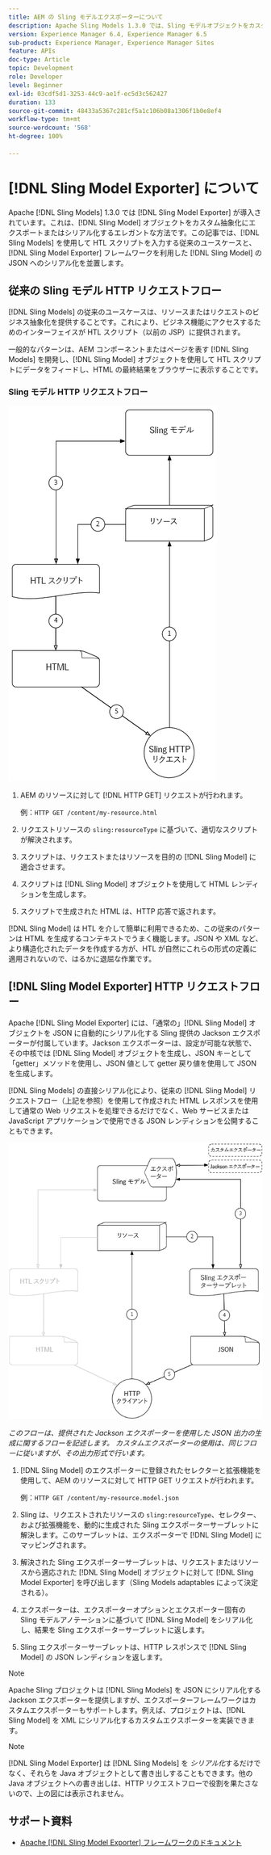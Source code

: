 ```yaml
---
title: AEM の Sling モデルエクスポーターについて
description: Apache Sling Models 1.3.0 では、Sling モデルオブジェクトをカスタムの抽象概念に書き出しまたはシリアル化する優れた方法である Sling モデルエクスポーターが導入されました。 この記事では、Sling モデルを使用して HTL スクリプトを入力する従来のユースケースと、Sling モデルエクスポーターフレームワークを利用した Sling モデルの JSON へのシリアル化を並置します。
version: Experience Manager 6.4, Experience Manager 6.5
sub-product: Experience Manager, Experience Manager Sites
feature: APIs
doc-type: Article
topic: Development
role: Developer
level: Beginner
exl-id: 03cdf5d1-3253-44c9-ae1f-ec5d3c562427
duration: 133
source-git-commit: 48433a5367c281cf5a1c106b08a1306f1b0e8ef4
workflow-type: tm+mt
source-wordcount: '568'
ht-degree: 100%

---
```


# [!DNL Sling Model Exporter] について

Apache [!DNL Sling Models] 1.3.0 では [!DNL Sling Model Exporter] が導入されています。これは、[!DNL Sling Model] オブジェクトをカスタム抽象化にエクスポートまたはシリアル化するエレガントな方法です。この記事では、[!DNL Sling Models] を使用して HTL スクリプトを入力する従来のユースケースと、[!DNL Sling Model Exporter] フレームワークを利用した [!DNL Sling Model] の JSON へのシリアル化を並置します。

## 従来の Sling モデル HTTP リクエストフロー

[!DNL Sling Models] の従来のユースケースは、リソースまたはリクエストのビジネス抽象化を提供することです。これにより、ビジネス機能にアクセスするためのインターフェイスが HTL スクリプト（以前の JSP）に提供されます。

一般的なパターンは、AEM コンポーネントまたはページを表す [!DNL Sling Models] を開発し、[!DNL Sling Model] オブジェクトを使用して HTL スクリプトにデータをフィードし、HTML の最終結果をブラウザーに表示することです。

### Sling モデル HTTP リクエストフロー

![Slingモデルリクエストフロー](./assets/understand-sling-model-exporter/sling-model-request-flow.png)

1. AEM のリソースに対して [!DNL HTTP GET] リクエストが行われます。

   例：`HTTP GET /content/my-resource.html`

1. リクエストリソースの `sling:resourceType` に基づいて、適切なスクリプトが解決されます。

1. スクリプトは、リクエストまたはリソースを目的の [!DNL Sling Model] に適合させます。

1. スクリプトは [!DNL Sling Model] オブジェクトを使用して HTML レンディションを生成します。

1. スクリプトで生成された HTML は、HTTP 応答で返されます。

[!DNL Sling Model] は HTL を介して簡単に利用できるため、この従来のパターンは HTML を生成するコンテキストでうまく機能します。JSON や XML など、より構造化されたデータを作成する方が、HTL が自然にこれらの形式の定義に適用されないので、はるかに退屈な作業です。

## [!DNL Sling Model Exporter] HTTP リクエストフロー

Apache [!DNL Sling Model Exporter] には、「通常の」[!DNL Sling Model] オブジェクトを JSON に自動的にシリアル化する Sling 提供の Jackson エクスポーターが付属しています。Jackson エクスポーターは、設定が可能な状態で、その中核では [!DNL Sling Model] オブジェクトを生成し、JSON キーとして「getter」メソッドを使用し、JSON 値として getter 戻り値を使用して JSON を生成します。

[!DNL Sling Models] の直接シリアル化により、従来の [!DNL Sling Model] リクエストフロー（上記を参照）を使用して作成された HTML レスポンスを使用して通常の Web リクエストを処理できるだけでなく、Web サービスまたは JavaScript アプリケーションで使用できる JSON レンディションを公開することもできます。

![Sling モデルエクスポーター HTTP リクエストフロー](./assets/understand-sling-model-exporter/sling-model-exporter-request-flow.png)

*このフローは、提供された Jackson エクスポーターを使用した JSON 出力の生成に関するフローを記述します。 カスタムエクスポーターの使用は、同じフローに従いますが、その出力形式で行います。*

1. [!DNL Sling Model] のエクスポーターに登録されたセレクターと拡張機能を使用して、AEM のリソースに対して HTTP GET リクエストが行われます。

   例：`HTTP GET /content/my-resource.model.json`

1. Sling は、リクエストされたリソースの `sling:resourceType`、セレクター、および拡張機能を、動的に生成された Sling エクスポーターサーブレットに解決します。このサーブレットは、エクスポーターで [!DNL Sling Model] にマッピングされます。
1. 解決された Sling エクスポーターサーブレットは、リクエストまたはリソースから適応された [!DNL Sling Model] オブジェクトに対して [!DNL Sling Model Exporter] を呼び出します（Sling Models adaptables によって決定される）。
1. エクスポーターは、エクスポーターオプションとエクスポーター固有の Sling モデルアノテーションに基づいて [!DNL Sling Model] をシリアル化し、結果を Sling エクスポーターサーブレットに返します。
1. Sling エクスポーターサーブレットは、HTTP レスポンスで [!DNL Sling Model] の JSON レンディションを返します。

>[!NOTE]
>
>Apache Sling プロジェクトは [!DNL Sling Models] を JSON にシリアル化する Jackson エクスポーターを提供しますが、エクスポーターフレームワークはカスタムエクスポーターもサポートします。例えば、プロジェクトは、[!DNL Sling Model] を XML にシリアル化するカスタムエクスポーターを実装できます。

>[!NOTE]
>
>[!DNL Sling Model Exporter] は [!DNL Sling Models] を *シリアル化*&#x200B;するだけでなく、それらを Java オブジェクトとして書き出しすることもできます。他の Java オブジェクトへの書き出しは、HTTP リクエストフローで役割を果たさないので、上の図には表示されません。

## サポート資料

* [Apache [!DNL Sling Model Exporter]  フレームワークのドキュメント](https://sling.apache.org/documentation/bundles/models.html#exporter-framework-since-130)
